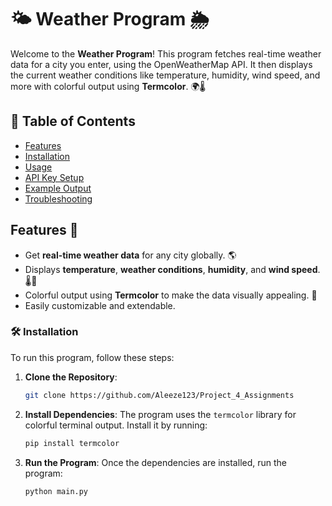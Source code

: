 # 🌤️ Weather Program 🌦️

Welcome to the **Weather Program**! This program fetches real-time weather data for a city you enter, using the OpenWeatherMap API. It then displays the current weather conditions like temperature, humidity, wind speed, and more with colorful output using **Termcolor**. 🌍🌡️

## 📝 Table of Contents
- [Features](#features)
- [Installation](#installation)
- [Usage](#usage)
- [API Key Setup](#api-key-setup)
- [Example Output](#example-output)
- [Troubleshooting](#troubleshooting)

## Features 🌟
- Get **real-time weather data** for any city globally. 🌎
- Displays **temperature**, **weather conditions**, **humidity**, and **wind speed**. 🌡️💨
- Colorful output using **Termcolor** to make the data visually appealing. 🌈
- Easily customizable and extendable.

### 🛠️ Installation

To run this program, follow these steps:

1. **Clone the Repository**:
    ```bash
    git clone https://github.com/Aleeze123/Project_4_Assignments
    ```

2. **Install Dependencies**:
    The program uses the `termcolor` library for colorful terminal output. Install it by running:
    ```bash
    pip install termcolor
    ```

3. **Run the Program**:
    Once the dependencies are installed, run the program:
    ```bash
    python main.py
    ```
